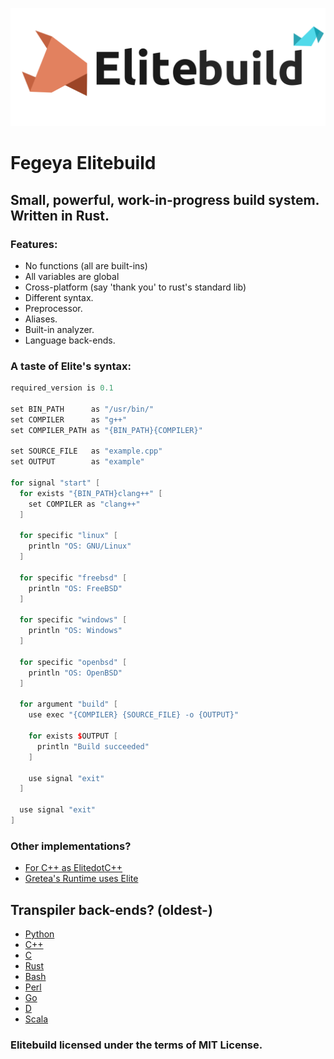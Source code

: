 ![Elitebuild :)](resources/Elitebuild_Banner.png)

# Fegeya Elitebuild

## Small, powerful, work-in-progress build system. Written in Rust.

### Features:
 * No functions (all are built-ins)
 * All variables are global
 * Cross-platform (say 'thank you' to rust's standard lib)
 * Different syntax.
 * Preprocessor.
 * Aliases.
 * Built-in analyzer.
 * Language back-ends.

### A taste of Elite's syntax:
```cpp
required_version is 0.1

set BIN_PATH      as "/usr/bin/"
set COMPILER      as "g++"
set COMPILER_PATH as "{BIN_PATH}{COMPILER}"

set SOURCE_FILE   as "example.cpp"
set OUTPUT        as "example"

for signal "start" [
  for exists "{BIN_PATH}clang++" [
    set COMPILER as "clang++"    
  ]
  
  for specific "linux" [
    println "OS: GNU/Linux"
  ]
  
  for specific "freebsd" [
    println "OS: FreeBSD"
  ]
  
  for specific "windows" [
    println "OS: Windows"
  ]
  
  for specific "openbsd" [
    println "OS: OpenBSD"
  ]
  
  for argument "build" [
    use exec "{COMPILER} {SOURCE_FILE} -o {OUTPUT}"
  
    for exists $OUTPUT [
      println "Build succeeded"
    ]
    
    use signal "exit"
  ]
   
  use signal "exit"
]
```

### Other implementations?
  * [For C++ as ElitedotC++](https://github.com/ferhatgec/elite.cpp)
  * [Gretea's Runtime uses Elite](https://github.com/ferhatgec/gretea)

## Transpiler back-ends? (oldest-)
  * [Python](https://github.com/ferhatgec/elitetopy)
  * [C++](https://github.com/ferhatgec/elitetopp)
  * [C](https://github.com/ferhatgec/elitetoc)
  * [Rust](https://github.com/ferhatgec/elitetors)
  * [Bash](https://github.com/ferhatgec/elitetobash)
  * [Perl](https://github.com/ferhatgec/elitetoperl)
  * [Go](https://github.com/ferhatgec/elitetogo)
  * [D](https://github.com/ferhatgec/elitetod)
  * [Scala](https://github.com/ferhatgec/elitetoscala)

### Elitebuild licensed under the terms of MIT License.
